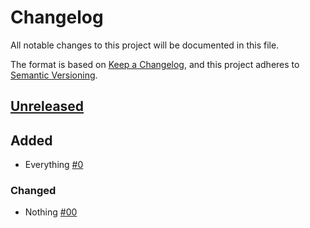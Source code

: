 # Changelog
All notable changes to this project will be documented in this file.

The format is based on [Keep a Changelog](https://keepachangelog.com/en/1.0.0/),
and this project adheres to [Semantic Versioning](https://semver.org/spec/v2.0.0.html).

## [Unreleased]
## Added
- Everything [#0]

### Changed
- Nothing [#00]

[#0]: https://github.com/webern/template/pull/0
[#00]: https://github.com/webern/template/pull/00

<!-- version diff links -->
[Unreleased]: https://github.com/webern/template/compare/v0.0.5...HEAD
[v0.0.5]: https://github.com/webern/template/compare/v0.0.4...v0.0.5
[v0.0.4]: https://github.com/webern/template/compare/v0.0.3...v0.0.4
[v0.0.3]: https://github.com/webern/template/compare/v0.0.2...v0.0.3
[v0.0.2]: https://github.com/webern/template/compare/v0.0.1...v0.0.2
[v0.0.1]: https://github.com/webern/template/compare/v0.0.0...v0.0.1
[v0.0.0]: https://github.com/webern/template/releases/tag/v0.0.0
